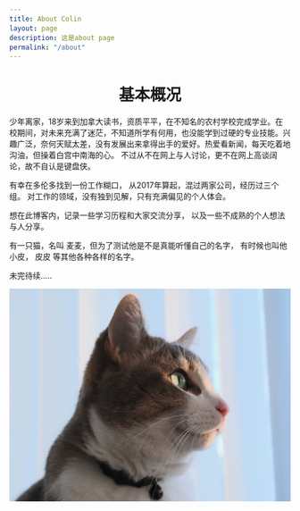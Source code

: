 ```yaml
---
title: About Colin
layout: page
description: 这是about page
permalink: "/about"
---
```


# <center> 基本概况</center>
少年离家，18岁来到加拿大读书，资质平平，在不知名的农村学校完成学业。在校期间，对未来充满了迷茫，不知道所学有何用，也没能学到过硬的专业技能。兴趣广泛，奈何天赋太差，没有发展出来拿得出手的爱好。热爱看新闻，每天吃着地沟油，但操着白宫中南海的心。 不过从不在网上与人讨论，更不在网上高谈阔论，故不自认是键盘侠。 

有幸在多伦多找到一份工作糊口， 从2017年算起，混过两家公司，经历过三个组。 对工作的领域，没有独到见解，只有充满偏见的个人体会。 
 
想在此博客内，记录一些学习历程和大家交流分享， 以及一些不成熟的个人想法与人分享。 

有一只猫，名叫 麦麦，但为了测试他是不是真能听懂自己的名字， 有时候也叫他 小皮， 皮皮 等其他各种各样的名字。

未完待续.....


 ![麦麦](/assets/img/maimai.jpg)
